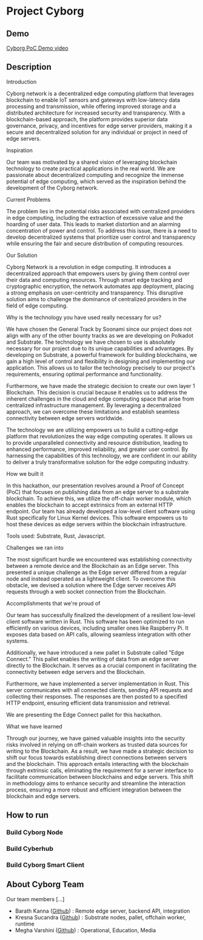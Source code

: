 # Project Cyborg

## Demo

<!--- TODO: update --->
[Cyborg PoC Demo video](https://youtu.be/sSNg0Q_DJyk)

## Description

Introduction



Cyborg network is a decentralized edge computing platform that leverages blockchain to enable IoT sensors and gateways with low-latency data processing and transmission, while offering improved storage and a distributed architecture for increased security and transparency. With a blockchain-based approach, the platform provides superior data governance, privacy, and incentives for edge server providers, making it a secure and decentralized solution for any individual or project in need of edge servers.



Inspiration



Our team was motivated by a shared vision of leveraging blockchain technology to create practical applications in the real world. We are passionate about decentralized computing and recognize the immense potential of edge computing, which served as the inspiration behind the development of the Cyborg network.



Current Problems



The problem lies in the potential risks associated with centralized providers in edge computing, including the extraction of excessive value and the hoarding of user data. This leads to market distortion and an alarming concentration of power and control. To address this issue, there is a need to develop decentralized systems that prioritize user control and transparency while ensuring the fair and secure distribution of computing resources.



Our Solution

Cyborg Network is a revolution in edge computing. It introduces a decentralized approach that empowers users by giving them control over their data and computing resources. Through smart edge tracking and cryptographic encryption, the network automates app deployment, placing a strong emphasis on user-centricity and transparency. This disruptive solution aims to challenge the dominance of centralized providers in the field of edge computing.



Why is the technology you have used really necessary for us?



We have chosen the General Track by Soonami since our project does not align with any of the other bounty tracks as we are developing on Polkadot and Substrate. The technology we have chosen to use is absolutely necessary for our project due to its unique capabilities and advantages. By developing on Substrate, a powerful framework for building blockchains, we gain a high level of control and flexibility in designing and implementing our application. This allows us to tailor the technology precisely to our project's requirements, ensuring optimal performance and functionality.

Furthermore, we have made the strategic decision to create our own layer 1 Blockchain. This decision is crucial because it enables us to address the inherent challenges in the cloud and edge computing space that arise from centralized infrastructure management. By leveraging a decentralized approach, we can overcome these limitations and establish seamless connectivity between edge servers worldwide.



The technology we are utilizing empowers us to build a cutting-edge platform that revolutionizes the way edge computing operates. It allows us to provide unparalleled connectivity and resource distribution, leading to enhanced performance, improved reliability, and greater user control. By harnessing the capabilities of this technology, we are confident in our ability to deliver a truly transformative solution for the edge computing industry.



How we built it



In this hackathon, our presentation revolves around a Proof of Concept (PoC) that focuses on publishing data from an edge server to a substrate blockchain. To achieve this, we utilize the off-chain worker module, which enables the blockchain to accept extrinsics from an external HTTP endpoint. Our team has already developed a low-level client software using Rust specifically for Linux Kernel devices. This software empowers us to host these devices as edge servers within the blockchain infrastructure.



Tools used: Substrate, Rust, Javascript.



Challenges we ran into



The most significant hurdle we encountered was establishing connectivity between a remote device and the Blockchain as an Edge server. This presented a unique challenge as the Edge server differed from a regular node and instead operated as a lightweight client. To overcome this obstacle, we devised a solution where the Edge server receives API requests through a web socket connection from the Blockchain.



Accomplishments that we're proud of



Our team has successfully finalized the development of a resilient low-level client software written in Rust. This software has been optimized to run efficiently on various devices, including smaller ones like Raspberry Pi. It exposes data based on API calls, allowing seamless integration with other systems.

Additionally, we have introduced a new pallet in Substrate called "Edge Connect." This pallet enables the writing of data from an edge server directly to the Blockchain. It serves as a crucial component in facilitating the connectivity between edge servers and the Blockchain.

Furthermore, we have implemented a server implementation in Rust. This server communicates with all connected clients, sending API requests and collecting their responses. The responses are then posted to a specified HTTP endpoint, ensuring efficient data transmission and retrieval.



We are presenting the Edge Connect pallet for this hackathon.



What we have learned



Through our journey, we have gained valuable insights into the security risks involved in relying on off-chain workers as trusted data sources for writing to the Blockchain. As a result, we have made a strategic decision to shift our focus towards establishing direct connections between servers and the blockchain. This approach entails interacting with the blockchain through extrinsic calls, eliminating the requirement for a server interface to facilitate communication between blockchains and edge servers. This shift in methodology aims to enhance security and streamline the interaction process, ensuring a more robust and efficient integration between the blockchain and edge servers.

## How to run

### Build Cyborg Node

### Build Cyberhub

### Build Cyborg Smart Client

<!--- TODO: update --->

## About Cyborg Team

Our team members [...]

* Barath Kanna ([Github](https://github.com/)) : Remote edge server, backend API, integration
* Kresna Sucandra ([Github](https://github.com/SHA888)) : Substrate nodes, pallet, offchain worker, runtime
* Megha Varshini ([Github](https://github.com/)) : Operational, Education, Media
